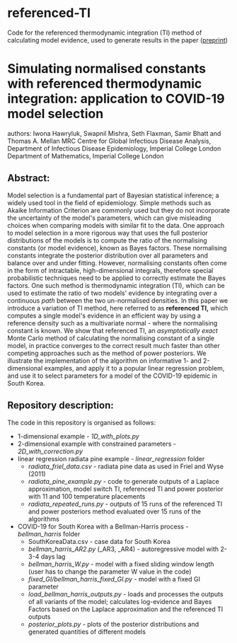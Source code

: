 # referenced-TI
Code for the referenced thermodynamic integration (TI) method of calculating model evidence, used to generate results in the paper ([preprint](https://arxiv.org/abs/2009.03851))

# Simulating normalised constants with referenced thermodynamic integration: application to COVID-19 model selection

authors: Iwona Hawryluk, Swapnil Mishra, Seth Flaxman, Samir Bhatt and Thomas A. Mellan
MRC Centre for Global Infectious Disease Analysis, Department of Infectious Disease Epidemiology, Imperial College London
Department of Mathematics, Imperial College London

## Abstract:

Model selection is a fundamental part of Bayesian statistical inference; a widely used tool in the field of epidemiology. Simple methods such as Akaike Information Criterion are commonly used but they do not incorporate the uncertainty of the model's parameters, which can give misleading choices when comparing models with similar fit to the data. One approach to model selection in a more rigorous way that uses the full posterior distributions of the models is to compute the ratio of the normalising constants (or model evidence), known as Bayes factors. These normalising constants integrate the posterior distribution over all parameters and balance over and under fitting. However, normalising constants often come in the form of intractable, high-dimensional integrals, therefore special probabilistic techniques need to be applied to correctly estimate the Bayes factors.
One such method is thermodynamic integration (TI), which can be used to estimate the ratio of two models' evidence by integrating over a continuous *path* between the two un-normalised densities. 
In this paper we introduce a variation of TI method, here referred to as **referenced TI,** which computes a single model's evidence in an efficient way by using a reference density such as a multivariate normal - where the normalising constant is known. 
We show that referenced TI, an *asymptotically exact* Monte Carlo method of calculating the normalising constant of a single model, in practice converges to the correct result much faster than other competing approaches such as the method of power posteriors.
We illustrate the implementation of the algorithm on informative 1- and 2-dimensional examples, and apply it to a popular linear regression problem, and use it to select parameters for a model of the COVID-19 epidemic in South Korea.

## Repository description:

The code in this repository is organised as follows:

- 1-dimensional example  - *1D_with_plots.py*
- 2-dimensional example with constrained parameters - *2D_with_correction.py*
- linear regression radiata pine example - *linear_regression* folder
  - *radiata_friel_data.csv* - radiata pine data as used in Friel and Wyse (2011)
  - *radiata_pine_example.py* - code to generate outputs of a Laplace approximation, model switch TI, referenced TI and power posterior with 11 and 100 temperature placements
  - *radiata_repeated_runs.py* - outputs of 15 runs of the referenced TI and power posteriors method evaluated over 15 runs of the algorithms
- COVID-19 for South Korea with a Bellman-Harris process - *bellman_harris* folder
  - SouthKoreaData.csv - case data for South Korea
  - *bellman_harris_AR2.py* (_AR3, _AR4) - autoregressive model with 2-3-4 days lag
  - *bellman_harris_W.py* - model with a fixed sliding window length (user has to change the parameter W value in the code)
  - *fixed_GI/bellman_harris_fixed_GI.py* - model with a fixed GI parameter
  - *load_bellman_harris_outputs.py* - loads and processes the outputs of all variants of the model; calculates log-evidence and Bayes Factors based on the Laplace approximation and the referenced TI outputs
  - *posterior_plots.py* - plots of the posterior distributions and generated quantities of different models

